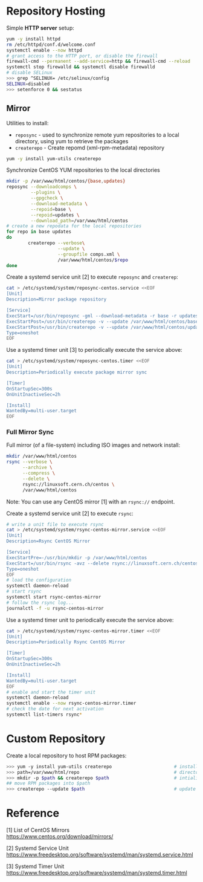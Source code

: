 # Repository Hosting

Simple **HTTP server** setup:

```bash
yum -y install httpd
rm /etc/httpd/conf.d/welcome.conf
systemctl enable --now httpd
# grant access to the HTTP port, or disable the firewall 
firewall-cmd --permanent --add-service=http && firewall-cmd --reload
systemctl stop firewalld && systemctl disable firewalld
# disable SELinux
>>> grep ^SELINUX= /etc/selinux/config
SELINUX=disabled
>>> setenforce 0 && sestatus
```

## Mirror

Utilities to install:

* `reposync` - used to synchronize remote yum repositories to a 
  local directory, using yum to retrieve the packages
* `createrepo` - Create repomd (xml-rpm-metadata) repository

```bash
yum -y install yum-utils createrepo
```

Synchronize CentOS YUM repositories to the local directories

```bash
mkdir -p /var/www/html/centos/{base,updates}
reposync --downloadcomps \
         --plugins \
         --gpgcheck \
         --download-metadata \
         --repoid=base \
         --repoid=updates \
         --download_path=/var/www/html/centos
# create a new repodata for the local repositories
for repo in base updates
do
        createrepo --verbose\
                   --update \
                   --groupfile comps.xml \
                   /var/www/html/centos/$repo 
done
```

Create a systemd service unit [2] to execute `reposync` and `createrep`:

```bash
cat > /etc/systemd/system/reposync-centos.service <<EOF
[Unit]
Description=Mirror package repository

[Service]
ExecStart=/usr/bin/reposync -gml --download-metadata -r base -r updates -p /var/www/html/centos
ExecStartPost=/usr/bin/createrepo -v --update /var/www/html/centos/base -g comps.xml
ExecStartPost=/usr/bin/createrepo -v --update /var/www/html/centos/updates
Type=oneshot
EOF
```

Use a systemd timer unit [3] to periodically execute the service above:

```bash
cat > /etc/systemd/system/reposync-centos.timer <<EOF
[Unit]
Description=Periodically execute package mirror sync

[Timer]
OnStartupSec=300s
OnUnitInactiveSec=2h

[Install]
WantedBy=multi-user.target
EOF
``` 

### Full Mirror Sync

Full mirror (of a file-system) including ISO images and network install:

```bash
mkdir /var/www/html/centos
rsync --verbose \
      --archive \
      --compress \
      --delete \
      rsync://linuxsoft.cern.ch/centos \
      /var/www/html/centos
```

Note: You can use any CentOS mirror [1] with an `rsync://` endpoint.

Create a systemd service unit [2] to execute `rsync`:

```bash
# write a unit file to execute rsync
cat > /etc/systemd/system/rsync-centos-mirror.service <<EOF
[Unit]
Description=Rsync CentOS Mirror

[Service]
ExecStartPre=-/usr/bin/mkdir -p /var/www/html/centos
ExecStart=/usr/bin/rsync -avz --delete rsync://linuxsoft.cern.ch/centos /var/www/html/centos
Type=oneshot
EOF
# load the configuration
systemctl daemon-reload
# start rsync
systemctl start rsync-centos-mirror
# follow the rsync log...
journalctl -f -u rsync-centos-mirror
```

Use a systemd timer unit to periodically execute the service above:

```bash
cat > /etc/systemd/system/rsync-centos-mirror.timer <<EOF
[Unit]
Description=Periodically Rsync CentOS Mirror

[Timer]
OnStartupSec=300s
OnUnitInactiveSec=2h

[Install]
WantedBy=multi-user.target
EOF
# enable and start the timer unit
systemctl daemon-reload
systemctl enable --now rsync-centos-mirror.timer
# check the date for next activation
systemctl list-timers rsync*
```


# Custom Repository

Create a local repository to host RPM packages:

```bash
>>> yum -y install yum-utils createrepo                       # install the tools
>>> path=/var/www/html/repo                                   # directory holding the repository
>>> mkdir -p $path && createrepo $path                        # intialize the package repository
## move RPM packages into $path
>>> createrepo --update $path                                 # update once packages have been added
```

# Reference

[1] List of CentOS Mirrors  
<https://www.centos.org/download/mirrors/>

[2] Systemd Service Unit  
<https://www.freedesktop.org/software/systemd/man/systemd.service.html>

[3] Systemd Timer Unit  
<https://www.freedesktop.org/software/systemd/man/systemd.timer.html>
